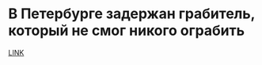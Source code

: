 # В Петербурге задержан грабитель, который не смог никого ограбить



[LINK](https://varlamov.ru/1987589.html)